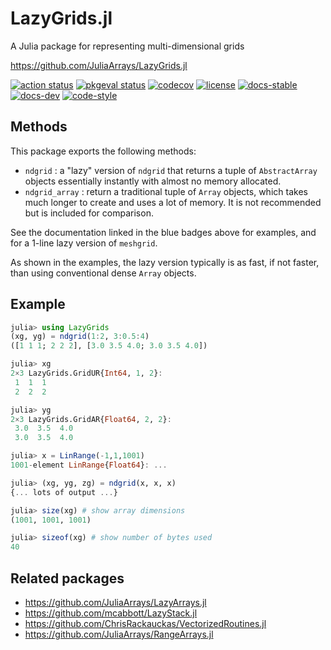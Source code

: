 # LazyGrids.jl
A Julia package for representing multi-dimensional grids

https://github.com/JuliaArrays/LazyGrids.jl

[![action status][action-img]][action-url]
[![pkgeval status][pkgeval-img]][pkgeval-url]
[![codecov][codecov-img]][codecov-url]
[![license][license-img]][license-url]
[![docs-stable][docs-stable-img]][docs-stable-url]
[![docs-dev][docs-dev-img]][docs-dev-url]
[![code-style][code-blue-img]][code-blue-url]

## Methods

This package exports the following methods:
* `ndgrid` : a "lazy" version of `ndgrid` that returns a tuple of
  `AbstractArray` objects essentially instantly with almost no memory allocated.
* `ndgrid_array` : return a traditional tuple of `Array` objects,
  which takes much longer to create and uses a lot of memory.
  It is not recommended but is included for comparison.

See the documentation linked in the blue badges above for examples,
and for a 1-line lazy version of `meshgrid`.

As shown in the examples, the lazy version typically is as fast,
if not faster, than using conventional dense `Array` objects.

## Example
```julia
julia> using LazyGrids
(xg, yg) = ndgrid(1:2, 3:0.5:4)
([1 1 1; 2 2 2], [3.0 3.5 4.0; 3.0 3.5 4.0])

julia> xg
2×3 LazyGrids.GridUR{Int64, 1, 2}:
 1  1  1
 2  2  2

julia> yg
2×3 LazyGrids.GridAR{Float64, 2, 2}:
 3.0  3.5  4.0
 3.0  3.5  4.0

julia> x = LinRange(-1,1,1001)
1001-element LinRange{Float64}: ...

julia> (xg, yg, zg) = ndgrid(x, x, x)
{... lots of output ...}

julia> size(xg) # show array dimensions
(1001, 1001, 1001)

julia> sizeof(xg) # show number of bytes used
40
```

## Related packages

* https://github.com/JuliaArrays/LazyArrays.jl
* https://github.com/mcabbott/LazyStack.jl
* https://github.com/ChrisRackauckas/VectorizedRoutines.jl
* https://github.com/JuliaArrays/RangeArrays.jl


<!-- URLs -->
[action-img]: https://github.com/JuliaArrays/LazyGrids.jl/workflows/CI/badge.svg
[action-url]: https://github.com/JuliaArrays/LazyGrids.jl/actions
[build-img]: https://github.com/JuliaArrays/LazyGrids.jl/workflows/CI/badge.svg?branch=main
[build-url]: https://github.com/JuliaArrays/LazyGrids.jl/actions?query=workflow%3ACI+branch%3Amain
[pkgeval-img]: https://juliaci.github.io/NanosoldierReports/pkgeval_badges/L/LazyGrids.svg
[pkgeval-url]: https://juliaci.github.io/NanosoldierReports/pkgeval_badges/L/LazyGrids.html
[code-blue-img]: https://img.shields.io/badge/code%20style-blue-4495d1.svg
[code-blue-url]: https://github.com/invenia/BlueStyle
[codecov-img]: https://codecov.io/github/JuliaArrays/LazyGrids.jl/coverage.svg?branch=main
[codecov-url]: https://codecov.io/github/JuliaArrays/LazyGrids.jl?branch=main
[docs-stable-img]: https://img.shields.io/badge/docs-stable-blue.svg
[docs-stable-url]: https://JuliaArrays.github.io/LazyGrids.jl/stable
[docs-dev-img]: https://img.shields.io/badge/docs-dev-blue.svg
[docs-dev-url]: https://JuliaArrays.github.io/LazyGrids.jl/dev
[license-img]: http://img.shields.io/badge/license-MIT-brightgreen.svg?style=flat
[license-url]: LICENSE
